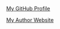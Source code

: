 [My GitHub Profile](https://github.com/TheShadowsEdge)

[My Author Website](https://www.JLynnBaker.com)
